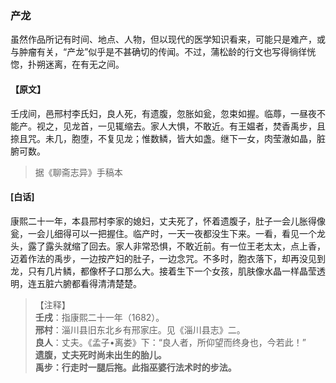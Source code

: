 <script type="text/javascript">
    var head = document.getElementsByTagName('head')[0];
    cssURL = '/public/liao.css';
    linkTag = document.createElement('link');
    linkTag.href = cssURL;
    linkTag.setAttribute('type','text/css');
    linkTag.setAttribute('rel','stylesheet');
    head.appendChild(linkTag);
</script>
### 产龙

虽然作品所记有时间、地点、人物，但以现代的医学知识看来，可能只是难产，或与肿瘤有关，“产龙”似乎是不甚确切的传闻。不过，蒲松龄的行文也写得徜徉恍惚，扑朔迷离，在有无之间。

#### 【原文】
<section>
壬戌间，邑邢村李氏妇，良人死，有遗腹，忽胀如瓮，忽束如握。临蓐，一昼夜不能产。视之，见龙首，一见辄缩去。家人大惧，不敢近。有王媪者，焚香禹步，且捺且咒。未几，胞堕，不复见龙；惟数鳞，皆大如盏。继下一女，肉莹澈如晶，脏腑可数。

</section>

> 据《聊斋志异》手稿本

#### [白话]
<aside>

康熙二十一年，本县邢村李家的媳妇，丈夫死了，怀着遗腹子，肚子一会儿胀得像瓮，一会儿细得可以一把握住。临产时，一天一夜都没生下来。一看，看见一个龙头，露了露头就缩了回去。家人非常恐惧，不敢近前。有一位王老太太，点上香，迈着作法的禹步，一边按产妇的肚子，一边念咒。不多时，胞衣落下，却再没见到龙，只有几片鳞，都像杯子口那么大。接着生下一个女孩，肌肤像水晶一样晶莹透明，连五脏六腑都看得清清楚楚。

</aside>

> 【注释】  
<b>壬戌</b>：指康熙二十一年（1682）。  
<b>邢村</b>：淄川县旧东北乡有邢家庄。见《淄川县志》二。  
<b>良人</b>：丈夫。《孟子•离娄》下：“良人者，所仰望而终身也，今若此！”  
<b>遗腹，丈夫死时尚未出生的胎儿。  
<b>禹步</b>：行走时一腿后拖。此指巫婆行法术时的步法。  

